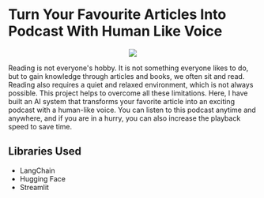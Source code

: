 # Turn Your Favourite Articles Into Podcast With Human Like Voice 
<p align="center">
<img src="https://media.wired.com/photos/6435f92f13021b2cf16d62ab/16:9/w_2400,h_1350,c_limit/AI-Podcast-GettyImages-1131242410.jpg">
</p>
<p>Reading is not everyone's hobby. It is not something everyone likes to do, but to gain knowledge through articles and books, we often sit and read. Reading also requires a quiet and relaxed environment, which is not always possible. This project helps to overcome all these limitations. Here, I have built an AI system that transforms your favorite article into an exciting podcast with a human-like voice. You can listen to this podcast anytime and anywhere, and if you are in a hurry, you can also increase the playback speed to save time.
</p>
<h2>Libraries Used</h2>
<ul>
  <li>LangChain</li>
  <li>Hugging Face</li>
  <li>Streamlit</li>
</ul>

